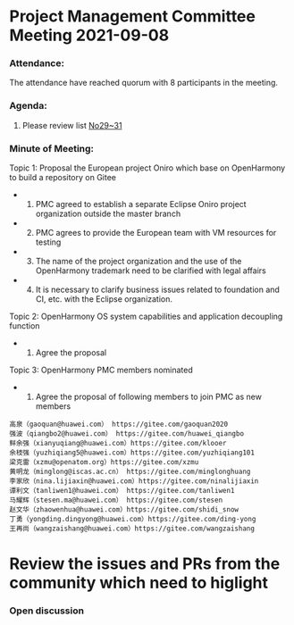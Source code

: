  # Project Management Committee Meeting 2021-09-08
 
 ### Attendance:
 The attendance have reached quorum with 8 participants in the meeting.
 
 ### Agenda:
 
  1. Please review list [No29~31](https://gitee.com/dongjinguang/community/blob/master/meeting-notes/PMC-meeting-agent.xlsx)

 
 
 ### Minute of Meeting:
 
Topic 1: Proposal the European project Oniro which base on OpenHarmony to build a repository on Gitee
 - 1. PMC agreed to establish a separate Eclipse Oniro project organization outside the master branch
 - 2. PMC agrees to provide the European team with VM resources for testing
 - 3. The name of the project organization and the use of the OpenHarmony trademark need to be clarified with legal affairs
 - 4. It is necessary to clarify business issues related to foundation and CI, etc. with the Eclipse organization.

Topic 2: OpenHarmony OS system capabilities and application decoupling function
 - 1. Agree the proposal

Topic 3: OpenHarmony PMC members nominated
 - 1. Agree the proposal of following members to join PMC as new members
 ```
高泉（gaoquan@huawei.com） https://gitee.com/gaoquan2020
强波（qiangbo2@huawei.com） https://gitee.com/huawei_qiangbo
鲜余强（xianyuqiang@huawei.com）https://gitee.com/klooer
余枝强（yuzhiqiang5@huawei.com）https://gitee.com/yuzhiqiang101
梁克雷（xzmu@openatom.org）https://gitee.com/xzmu
黄明龙（minglong@iscas.ac.cn） https://gitee.com/minglonghuang
李家欣（nina.lijiaxin@huawei.com）https://gitee.com/ninalijiaxin
谭利文（tanliwen1@huawei.com） https://gitee.com/tanliwen1
马耀辉（stesen.ma@huawei.com） https://gitee.com/stesen
赵文华（zhaowenhua@huawei.com）https://gitee.com/shidi_snow
丁勇（yongding.dingyong@huawei.com）https://gitee.com/ding-yong
王再尚（wangzaishang@huawei.com）https://gitee.com/wangzaishang
 ```


 
 # Review the issues and PRs from the community which need to higlight
 
 
 ### Open discussion
